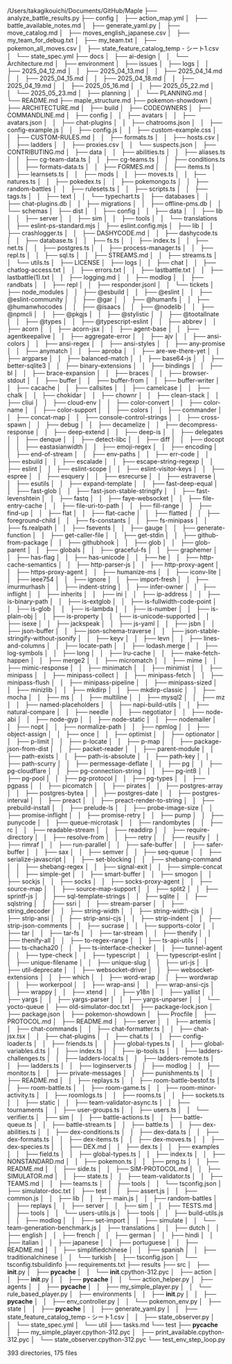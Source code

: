 /Users/takagikouichi/Documents/GitHub/Maple
├── analyze_battle_results.py
├── config
│   ├── action_map.yml
│   ├── battle_available_notes.md
│   ├── generate_yaml.py
│   ├── move_catalog.md
│   ├── moves_english_japanese.csv
│   ├── my_team_for_debug.txt
│   ├── my_team.txt
│   ├── pokemon_all_moves.csv
│   ├── state_feature_catalog_temp - シート1.csv
│   └── state_spec.yml
├── docs
│   ├── ai-design
│   │   └── Architecture.md
│   ├── environment
│   ├── issues
│   ├── logs
│   │   ├── 2025_04_12.md
│   │   ├── 2025_04_13.md
│   │   ├── 2025_04_14.md
│   │   ├── 2025_04_15.md
│   │   ├── 2025_04_18.md
│   │   ├── 2025_04_19.md
│   │   ├── 2025_05_16.md
│   │   ├── 2025_05_22.md
│   │   └── 2025_05_23.md
│   ├── planning
│   │   └── PLANNING.md
│   └── README.md
├── maple_structure.md
├── pokemon-showdown
│   ├── ARCHITECTURE.md
│   ├── build
│   ├── CODEOWNERS
│   ├── COMMANDLINE.md
│   ├── config
│   │   ├── avatars
│   │   ├── avatars.json
│   │   ├── chat-plugins
│   │   ├── chatrooms.json
│   │   ├── config-example.js
│   │   ├── config.js
│   │   ├── custom-example.css
│   │   ├── CUSTOM-RULES.md
│   │   ├── formats.ts
│   │   ├── hosts.csv
│   │   ├── ladders
│   │   ├── proxies.csv
│   │   └── suspects.json
│   ├── CONTRIBUTING.md
│   ├── data
│   │   ├── abilities.ts
│   │   ├── aliases.ts
│   │   ├── cg-team-data.ts
│   │   ├── cg-teams.ts
│   │   ├── conditions.ts
│   │   ├── formats-data.ts
│   │   ├── FORMES.md
│   │   ├── items.ts
│   │   ├── learnsets.ts
│   │   ├── mods
│   │   ├── moves.ts
│   │   ├── natures.ts
│   │   ├── pokedex.ts
│   │   ├── pokemongo.ts
│   │   ├── random-battles
│   │   ├── rulesets.ts
│   │   ├── scripts.ts
│   │   ├── tags.ts
│   │   ├── text
│   │   └── typechart.ts
│   ├── databases
│   │   ├── chat-plugins.db
│   │   ├── migrations
│   │   ├── offline-pms.db
│   │   └── schemas
│   ├── dist
│   │   ├── config
│   │   ├── data
│   │   ├── lib
│   │   ├── server
│   │   ├── sim
│   │   ├── tools
│   │   └── translations
│   ├── eslint-ps-standard.mjs
│   ├── eslint.config.mjs
│   ├── lib
│   │   ├── crashlogger.ts
│   │   ├── DASHYCODE.md
│   │   ├── dashycode.ts
│   │   ├── database.ts
│   │   ├── fs.ts
│   │   ├── index.ts
│   │   ├── net.ts
│   │   ├── postgres.ts
│   │   ├── process-manager.ts
│   │   ├── repl.ts
│   │   ├── sql.ts
│   │   ├── STREAMS.md
│   │   ├── streams.ts
│   │   └── utils.ts
│   ├── LICENSE
│   ├── logs
│   │   ├── chat
│   │   ├── chatlog-access.txt
│   │   ├── errors.txt
│   │   ├── lastbattle.txt
│   │   ├── lastbattle(1).txt
│   │   ├── logging.md
│   │   ├── modlog
│   │   ├── randbats
│   │   ├── repl
│   │   ├── responder.jsonl
│   │   └── tickets
│   ├── node_modules
│   │   ├── @esbuild
│   │   ├── @eslint
│   │   ├── @eslint-community
│   │   ├── @gar
│   │   ├── @humanfs
│   │   ├── @humanwhocodes
│   │   ├── @isaacs
│   │   ├── @nodelib
│   │   ├── @npmcli
│   │   ├── @pkgjs
│   │   ├── @stylistic
│   │   ├── @tootallnate
│   │   ├── @types
│   │   ├── @typescript-eslint
│   │   ├── abbrev
│   │   ├── acorn
│   │   ├── acorn-jsx
│   │   ├── agent-base
│   │   ├── agentkeepalive
│   │   ├── aggregate-error
│   │   ├── ajv
│   │   ├── ansi-colors
│   │   ├── ansi-regex
│   │   ├── ansi-styles
│   │   ├── any-promise
│   │   ├── anymatch
│   │   ├── aproba
│   │   ├── are-we-there-yet
│   │   ├── argparse
│   │   ├── balanced-match
│   │   ├── base64-js
│   │   ├── better-sqlite3
│   │   ├── binary-extensions
│   │   ├── bindings
│   │   ├── bl
│   │   ├── brace-expansion
│   │   ├── braces
│   │   ├── browser-stdout
│   │   ├── buffer
│   │   ├── buffer-from
│   │   ├── buffer-writer
│   │   ├── cacache
│   │   ├── callsites
│   │   ├── camelcase
│   │   ├── chalk
│   │   ├── chokidar
│   │   ├── chownr
│   │   ├── clean-stack
│   │   ├── cliui
│   │   ├── cloud-env
│   │   ├── color-convert
│   │   ├── color-name
│   │   ├── color-support
│   │   ├── colors
│   │   ├── commander
│   │   ├── concat-map
│   │   ├── console-control-strings
│   │   ├── cross-spawn
│   │   ├── debug
│   │   ├── decamelize
│   │   ├── decompress-response
│   │   ├── deep-extend
│   │   ├── deep-is
│   │   ├── delegates
│   │   ├── denque
│   │   ├── detect-libc
│   │   ├── diff
│   │   ├── docopt
│   │   ├── eastasianwidth
│   │   ├── emoji-regex
│   │   ├── encoding
│   │   ├── end-of-stream
│   │   ├── env-paths
│   │   ├── err-code
│   │   ├── esbuild
│   │   ├── escalade
│   │   ├── escape-string-regexp
│   │   ├── eslint
│   │   ├── eslint-scope
│   │   ├── eslint-visitor-keys
│   │   ├── espree
│   │   ├── esquery
│   │   ├── esrecurse
│   │   ├── estraverse
│   │   ├── esutils
│   │   ├── expand-template
│   │   ├── fast-deep-equal
│   │   ├── fast-glob
│   │   ├── fast-json-stable-stringify
│   │   ├── fast-levenshtein
│   │   ├── fastq
│   │   ├── faye-websocket
│   │   ├── file-entry-cache
│   │   ├── file-uri-to-path
│   │   ├── fill-range
│   │   ├── find-up
│   │   ├── flat
│   │   ├── flat-cache
│   │   ├── flatted
│   │   ├── foreground-child
│   │   ├── fs-constants
│   │   ├── fs-minipass
│   │   ├── fs.realpath
│   │   ├── fsevents
│   │   ├── gauge
│   │   ├── generate-function
│   │   ├── get-caller-file
│   │   ├── get-stdin
│   │   ├── github-from-package
│   │   ├── githubhook
│   │   ├── glob
│   │   ├── glob-parent
│   │   ├── globals
│   │   ├── graceful-fs
│   │   ├── graphemer
│   │   ├── has-flag
│   │   ├── has-unicode
│   │   ├── he
│   │   ├── http-cache-semantics
│   │   ├── http-parser-js
│   │   ├── http-proxy-agent
│   │   ├── https-proxy-agent
│   │   ├── humanize-ms
│   │   ├── iconv-lite
│   │   ├── ieee754
│   │   ├── ignore
│   │   ├── import-fresh
│   │   ├── imurmurhash
│   │   ├── indent-string
│   │   ├── infer-owner
│   │   ├── inflight
│   │   ├── inherits
│   │   ├── ini
│   │   ├── ip-address
│   │   ├── is-binary-path
│   │   ├── is-extglob
│   │   ├── is-fullwidth-code-point
│   │   ├── is-glob
│   │   ├── is-lambda
│   │   ├── is-number
│   │   ├── is-plain-obj
│   │   ├── is-property
│   │   ├── is-unicode-supported
│   │   ├── isexe
│   │   ├── jackspeak
│   │   ├── js-yaml
│   │   ├── jsbn
│   │   ├── json-buffer
│   │   ├── json-schema-traverse
│   │   ├── json-stable-stringify-without-jsonify
│   │   ├── keyv
│   │   ├── levn
│   │   ├── lines-and-columns
│   │   ├── locate-path
│   │   ├── lodash.merge
│   │   ├── log-symbols
│   │   ├── long
│   │   ├── lru-cache
│   │   ├── make-fetch-happen
│   │   ├── merge2
│   │   ├── micromatch
│   │   ├── mime
│   │   ├── mimic-response
│   │   ├── minimatch
│   │   ├── minimist
│   │   ├── minipass
│   │   ├── minipass-collect
│   │   ├── minipass-fetch
│   │   ├── minipass-flush
│   │   ├── minipass-pipeline
│   │   ├── minipass-sized
│   │   ├── minizlib
│   │   ├── mkdirp
│   │   ├── mkdirp-classic
│   │   ├── mocha
│   │   ├── ms
│   │   ├── multiline
│   │   ├── mysql2
│   │   ├── mz
│   │   ├── named-placeholders
│   │   ├── napi-build-utils
│   │   ├── natural-compare
│   │   ├── needle
│   │   ├── negotiator
│   │   ├── node-abi
│   │   ├── node-gyp
│   │   ├── node-static
│   │   ├── nodemailer
│   │   ├── nopt
│   │   ├── normalize-path
│   │   ├── npmlog
│   │   ├── object-assign
│   │   ├── once
│   │   ├── optimist
│   │   ├── optionator
│   │   ├── p-limit
│   │   ├── p-locate
│   │   ├── p-map
│   │   ├── package-json-from-dist
│   │   ├── packet-reader
│   │   ├── parent-module
│   │   ├── path-exists
│   │   ├── path-is-absolute
│   │   ├── path-key
│   │   ├── path-scurry
│   │   ├── permessage-deflate
│   │   ├── pg
│   │   ├── pg-cloudflare
│   │   ├── pg-connection-string
│   │   ├── pg-int8
│   │   ├── pg-pool
│   │   ├── pg-protocol
│   │   ├── pg-types
│   │   ├── pgpass
│   │   ├── picomatch
│   │   ├── pirates
│   │   ├── postgres-array
│   │   ├── postgres-bytea
│   │   ├── postgres-date
│   │   ├── postgres-interval
│   │   ├── preact
│   │   ├── preact-render-to-string
│   │   ├── prebuild-install
│   │   ├── prelude-ls
│   │   ├── probe-image-size
│   │   ├── promise-inflight
│   │   ├── promise-retry
│   │   ├── pump
│   │   ├── punycode
│   │   ├── queue-microtask
│   │   ├── randombytes
│   │   ├── rc
│   │   ├── readable-stream
│   │   ├── readdirp
│   │   ├── require-directory
│   │   ├── resolve-from
│   │   ├── retry
│   │   ├── reusify
│   │   ├── rimraf
│   │   ├── run-parallel
│   │   ├── safe-buffer
│   │   ├── safer-buffer
│   │   ├── sax
│   │   ├── semver
│   │   ├── seq-queue
│   │   ├── serialize-javascript
│   │   ├── set-blocking
│   │   ├── shebang-command
│   │   ├── shebang-regex
│   │   ├── signal-exit
│   │   ├── simple-concat
│   │   ├── simple-get
│   │   ├── smart-buffer
│   │   ├── smogon
│   │   ├── sockjs
│   │   ├── socks
│   │   ├── socks-proxy-agent
│   │   ├── source-map
│   │   ├── source-map-support
│   │   ├── split2
│   │   ├── sprintf-js
│   │   ├── sql-template-strings
│   │   ├── sqlite
│   │   ├── sqlstring
│   │   ├── ssri
│   │   ├── stream-parser
│   │   ├── string_decoder
│   │   ├── string-width
│   │   ├── string-width-cjs
│   │   ├── strip-ansi
│   │   ├── strip-ansi-cjs
│   │   ├── strip-indent
│   │   ├── strip-json-comments
│   │   ├── sucrase
│   │   ├── supports-color
│   │   ├── tar
│   │   ├── tar-fs
│   │   ├── tar-stream
│   │   ├── thenify
│   │   ├── thenify-all
│   │   ├── to-regex-range
│   │   ├── ts-api-utils
│   │   ├── ts-chacha20
│   │   ├── ts-interface-checker
│   │   ├── tunnel-agent
│   │   ├── type-check
│   │   ├── typescript
│   │   ├── typescript-eslint
│   │   ├── unique-filename
│   │   ├── unique-slug
│   │   ├── uri-js
│   │   ├── util-deprecate
│   │   ├── websocket-driver
│   │   ├── websocket-extensions
│   │   ├── which
│   │   ├── word-wrap
│   │   ├── wordwrap
│   │   ├── workerpool
│   │   ├── wrap-ansi
│   │   ├── wrap-ansi-cjs
│   │   ├── wrappy
│   │   ├── xtend
│   │   ├── y18n
│   │   ├── yallist
│   │   ├── yargs
│   │   ├── yargs-parser
│   │   ├── yargs-unparser
│   │   └── yocto-queue
│   ├── old-simulator-doc.txt
│   ├── package-lock.json
│   ├── package.json
│   ├── pokemon-showdown
│   ├── Procfile
│   ├── PROTOCOL.md
│   ├── README.md
│   ├── server
│   │   ├── artemis
│   │   ├── chat-commands
│   │   ├── chat-formatter.ts
│   │   ├── chat-jsx.tsx
│   │   ├── chat-plugins
│   │   ├── chat.ts
│   │   ├── config-loader.ts
│   │   ├── friends.ts
│   │   ├── global-types.ts
│   │   ├── global-variables.d.ts
│   │   ├── index.ts
│   │   ├── ip-tools.ts
│   │   ├── ladders-challenges.ts
│   │   ├── ladders-local.ts
│   │   ├── ladders-remote.ts
│   │   ├── ladders.ts
│   │   ├── loginserver.ts
│   │   ├── modlog
│   │   ├── monitor.ts
│   │   ├── private-messages
│   │   ├── punishments.ts
│   │   ├── README.md
│   │   ├── replays.ts
│   │   ├── room-battle-bestof.ts
│   │   ├── room-battle.ts
│   │   ├── room-game.ts
│   │   ├── room-minor-activity.ts
│   │   ├── roomlogs.ts
│   │   ├── rooms.ts
│   │   ├── sockets.ts
│   │   ├── static
│   │   ├── team-validator-async.ts
│   │   ├── tournaments
│   │   ├── user-groups.ts
│   │   ├── users.ts
│   │   └── verifier.ts
│   ├── sim
│   │   ├── battle-actions.ts
│   │   ├── battle-queue.ts
│   │   ├── battle-stream.ts
│   │   ├── battle.ts
│   │   ├── dex-abilities.ts
│   │   ├── dex-conditions.ts
│   │   ├── dex-data.ts
│   │   ├── dex-formats.ts
│   │   ├── dex-items.ts
│   │   ├── dex-moves.ts
│   │   ├── dex-species.ts
│   │   ├── DEX.md
│   │   ├── dex.ts
│   │   ├── examples
│   │   ├── field.ts
│   │   ├── global-types.ts
│   │   ├── index.ts
│   │   ├── NONSTANDARD.md
│   │   ├── pokemon.ts
│   │   ├── prng.ts
│   │   ├── README.md
│   │   ├── side.ts
│   │   ├── SIM-PROTOCOL.md
│   │   ├── SIMULATOR.md
│   │   ├── state.ts
│   │   ├── team-validator.ts
│   │   ├── TEAMS.md
│   │   ├── teams.ts
│   │   ├── tools
│   │   └── tsconfig.json
│   ├── simulator-doc.txt
│   ├── test
│   │   ├── assert.js
│   │   ├── common.js
│   │   ├── lib
│   │   ├── main.js
│   │   ├── random-battles
│   │   ├── replays
│   │   ├── server
│   │   ├── sim
│   │   ├── TESTS.md
│   │   ├── tools
│   │   └── users-utils.js
│   ├── tools
│   │   ├── build-utils.js
│   │   ├── modlog
│   │   ├── set-import
│   │   ├── simulate
│   │   └── team-generation-benchmark.js
│   ├── translations
│   │   ├── dutch
│   │   ├── english
│   │   ├── french
│   │   ├── german
│   │   ├── hindi
│   │   ├── italian
│   │   ├── japanese
│   │   ├── portuguese
│   │   ├── README.md
│   │   ├── simplifiedchinese
│   │   ├── spanish
│   │   ├── traditionalchinese
│   │   └── turkish
│   ├── tsconfig.json
│   └── tsconfig.tsbuildinfo
├── requirements.txt
├── results
├── src
│   ├── __init__.py
│   ├── __pycache__
│   │   └── __init__.cpython-312.pyc
│   ├── action
│   │   ├── __init__.py
│   │   ├── __pycache__
│   │   └── action_helper.py
│   ├── agents
│   │   ├── __pycache__
│   │   ├── my_simple_player.py
│   │   └── rule_based_player.py
│   ├── environments
│   │   ├── __init__.py
│   │   ├── __pycache__
│   │   ├── env_controller.py
│   │   └── pokemon_env.py
│   ├── state
│   │   ├── __pycache__
│   │   ├── generate_yaml.py
│   │   ├── state_feature_catalog_temp - シート1.csv
│   │   ├── state_observer.py
│   │   └── state_spec.yml
│   └── util
├── tasks.md
└── test
    ├── __pycache__
    │   ├── my_simple_player.cpython-312.pyc
    │   ├── print_available.cpython-312.pyc
    │   └── state_observer.cpython-312.pyc
    └── test_env_step_loop.py

393 directories, 175 files
